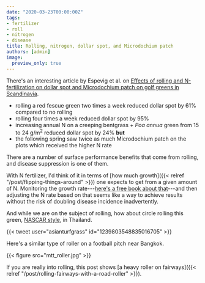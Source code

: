 ```yaml
---
date: "2020-03-23T00:00:00Z"
tags:
- fertilizer
- roll
- nitrogen
- disease
title: Rolling, nitrogen, dollar spot, and Microdochium patch
authors: [admin]
image:
  preview_only: true
---
```


There's an interesting article by Espevig et al. on [Effects of rolling and N-fertilization on dollar spot and Microdochium patch on golf greens in Scandinavia](https://doi.org/10.1051/bioconf/20201800008).

* rolling a red fescue green two times a week reduced dollar spot by 61% compared to no rolling
* rolling four times a week reduced dollar spot by 95%
* increasing annual N on a creeping bentgrass + *Poa annua* green from 15 to 24 g/m<sup>2</sup> reduced dollar spot by 24% **but**
* the following spring saw twice as much Microdochium patch on the plots which received the higher N rate

There are a number of surface performance benefits that come from rolling, and disease suppression is one of them.

With N fertilizer, I'd think of it in terms of [how much growth]({{< relref "/post/flipping-things-around" >}}) one expects to get from a given amount of N. Monitoring the growth rate---[here's a free book about that](https://micahwoods.github.io/buckets/)---and then adjusting the N rate based on that seems like a way to achieve results without the risk of doubling disease incidence inadvertently.

And while we are on the subject of rolling, how about circle rolling this green, [NASCAR style](https://twitter.com/asianturfgrass/status/1239803548835016705?s=20), in Thailand. 

{{< tweet user="asianturfgrass" id="1239803548835016705" >}}

Here's a similar type of roller on a football pitch near Bangkok.

{{< figure src="mtt_roller.jpg" >}}

If you are really into rolling, this post shows [a heavy roller on fairways]({{< relref "/post/rolling-fairways-with-a-road-roller" >}}).

